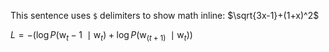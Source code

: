 This sentence uses `$` delimiters to show math inline:  $\sqrt{3x-1}+(1+x)^2$

$L=-(\log P(\mathrm{w}_t-1\ \mid \mathrm{w}_t) + \log P(\mathrm{w}_(t+1)\ \mid \mathrm{w}_t))$